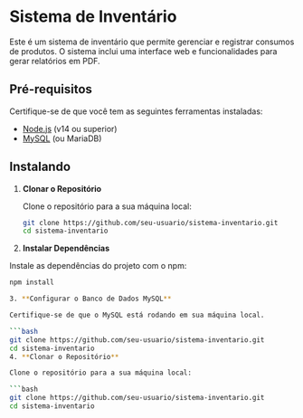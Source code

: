 # Sistema de Inventário

Este é um sistema de inventário que permite gerenciar e registrar consumos de produtos. O sistema inclui uma interface web e funcionalidades para gerar relatórios em PDF.

## Pré-requisitos

Certifique-se de que você tem as seguintes ferramentas instaladas:
- [Node.js](https://nodejs.org/) (v14 ou superior)
- [MySQL](https://www.mysql.com/) (ou MariaDB)

## Instalando

1. **Clonar o Repositório**

   Clone o repositório para a sua máquina local:

   ```bash
   git clone https://github.com/seu-usuario/sistema-inventario.git
   cd sistema-inventario
   
2. **Instalar Dependências**

Instale as dependências do projeto com o npm:

   ```bash
   npm install

3. **Configurar o Banco de Dados MySQL**

Certifique-se de que o MySQL está rodando em sua máquina local.

   ```bash
   git clone https://github.com/seu-usuario/sistema-inventario.git
   cd sistema-inventario
4. **Clonar o Repositório**

   Clone o repositório para a sua máquina local:

   ```bash
   git clone https://github.com/seu-usuario/sistema-inventario.git
   cd sistema-inventario
